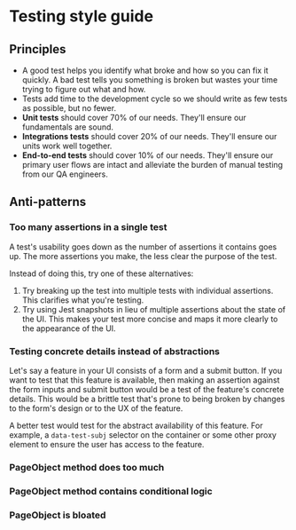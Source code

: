 # Testing style guide

## Principles

* A good test helps you identify what broke and how so you can fix it quickly. A bad test tells you something is broken but wastes your time trying to figure out what and how.
* Tests add time to the development cycle so we should write as few tests as possible, but no fewer.
* **Unit tests** should cover 70% of our needs. They'll ensure our fundamentals are sound.
* **Integrations tests** should cover 20% of our needs. They'll ensure our units work well together.
* **End-to-end tests** should cover 10% of our needs. They'll ensure our primary user flows are intact and alleviate the burden of manual testing from our QA engineers.

## Anti-patterns

### Too many assertions in a single test

A test's usability goes down as the number of assertions it contains goes up. The more assertions you make, the less clear the purpose of the test.

Instead of doing this, try one of these alternatives:

1. Try breaking up the test into multiple tests with individual assertions. This clarifies what you're testing.
2. Try using Jest snapshots in lieu of multiple assertions about the state of the UI. This makes your test more concise and maps it more clearly to the appearance of the UI.

### Testing concrete details instead of abstractions

Let's say a feature in your UI consists of a form and a submit button. If you want to test that this feature is available, then making an assertion against the form inputs and submit button would be a test of the feature's concrete details. This would be a brittle test that's prone to being broken by changes to the form's design or to the UX of the feature.

A better test would test for the abstract availability of this feature. For example, a `data-test-subj` selector on the container or some other proxy element to ensure the user has access to the feature.

### PageObject method does too much

### PageObject method contains conditional logic

### PageObject is bloated